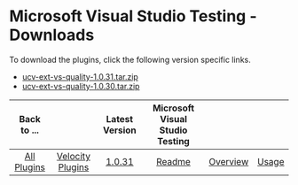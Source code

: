 
# Microsoft Visual Studio Testing - Downloads

To download the plugins, click the following version specific links.

- [ucv-ext-vs-quality-1.0.31.tar.zip](https://raw.githubusercontent.com/UrbanCode/IBM-UCV-PLUGINS/main/files/ucv-ext-vs-quality/ucv-ext-vs-quality-1.0.31.tar.zip)
- [ucv-ext-vs-quality-1.0.30.tar.zip](https://raw.githubusercontent.com/UrbanCode/IBM-UCV-PLUGINS/main/files/ucv-ext-vs-quality/ucv-ext-vs-quality-1.0.30.tar.zip)


|Back to ...||Latest Version|Microsoft Visual Studio Testing|||
| :---: | :---: | :---: | :---: | :---: | :---: |
|[All Plugins](../../index.md)|[Velocity Plugins](../README.md)|[1.0.31](https://raw.githubusercontent.com/UrbanCode/IBM-UCV-PLUGINS/main/files/ucv-ext-vs-quality/ucv-ext-vs-quality-1.0.31.tar.zip)|[Readme](README.md)|[Overview](overview.md)|[Usage](usage.md)|
